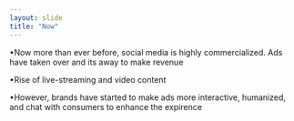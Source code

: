 ```yaml
---
layout: slide
title: "Now"
---
```

•Now more than ever before, social media is highly commercialized. Ads have taken over and its away to make revenue

•Rise of live-streaming and video content

•However, brands have started to make ads more interactive, humanized, and chat with consumers to enhance the expirence
